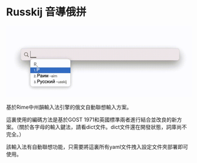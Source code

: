 # Russkij 音導俄拼
![Image](https://github.com/K-PK66/Rime-Russkij/blob/main/Images/Display.gif)

基於Rime中州韻輸入法引擎的俄文自動聯想輸入方案。

這裏使用的編碼方法是基於GOST 1971和英國標準兩者進行結合並改良的新方案。（關於各字母的輸入鍵法，請看dict文件。dict文件還在開發狀態，詞庫尚不完全。）

該輸入法有自動聯想功能，只需要將這裏所有yaml文件拽入設定文件夾部署即可使用。

